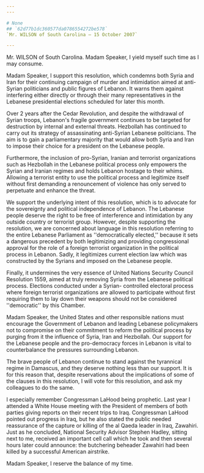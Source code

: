 ```yaml
---
---

# None
## `62d77b1dc360577da0786554272be578`
`Mr. WILSON of South Carolina — 15 October 2007`

---
```



Mr. WILSON of South Carolina. Madam Speaker, I yield myself such time 
as I may consume.

Madam Speaker, I support this resolution, which condemns both Syria 
and Iran for their continuing campaign of murder and intimidation aimed 
at anti-Syrian politicians and public figures of Lebanon. It warns them 
against interfering either directly or through their many 
representatives in the Lebanese presidential elections scheduled for 
later this month.

Over 2 years after the Cedar Revolution, and despite the withdrawal 
of Syrian troops, Lebanon's fragile government continues to be targeted 
for destruction by internal and external threats. Hezbollah has 
continued to carry out its strategy of assassinating anti-Syrian 
Lebanese politicians. The aim is to gain a parliamentary majority that 
would allow both Syria and Iran to impose their choice for a president 
on the Lebanese people.

Furthermore, the inclusion of pro-Syrian, Iranian and terrorist 
organizations such as Hezbollah in the Lebanese political process only 
empowers the Syrian and Iranian regimes and holds Lebanon hostage to 
their whims. Allowing a terrorist entity to use the political process 
and legitimize itself without first demanding a renouncement of 
violence has only served to perpetuate and enhance the threat.

We support the underlying intent of this resolution, which is to 
advocate for the sovereignty and political independence of Lebanon. The 
Lebanese people deserve the right to be free of interference and 
intimidation by any outside country or terrorist group. However, 
despite supporting the resolution, we are concerned about language in 
this resolution referring to the entire Lebanese Parliament as 
''democratically elected,'' because it sets a dangerous precedent by 
both legitimizing and providing congressional approval for the role of 
a foreign terrorist organization in the political process in Lebanon. 
Sadly, it legitimizes current election law which was constructed by the 
Syrians and imposed on the Lebanese people.

Finally, it undermines the very essence of United Nations Security 
Council Resolution 1559, aimed at truly removing Syria from the 
Lebanese political process. Elections conducted under a Syrian-
controlled electoral process where foreign terrorist organizations are 
allowed to participate without first requiring them to lay down their 
weapons should not be considered ''democratic'' by this Chamber.

Madam Speaker, the United States and other responsible nations must 
encourage the Government of Lebanon and leading Lebanese policymakers 
not to compromise on their commitment to reform the political process 
by purging from it the influence of Syria, Iran and Hezbollah. Our 
support for the Lebanese people and the pro-democracy forces in Lebanon 
is vital to counterbalance the pressures surrounding Lebanon.

The brave people of Lebanon continue to stand against the tyrannical 
regime in Damascus, and they deserve nothing less than our support. It 
is for this reason that, despite reservations about the implications of 
some of the clauses in this resolution, I will vote for this 
resolution, and ask my colleagues to do the same.

I especially remember Congressman LaHood being prophetic. Last year I 
attended a White House meeting with the President of members of both 
parties giving reports on their recent trips to Iraq. Congressman 
LaHood pointed out progress in Iraq, but he also stated the public 
needed reassurance of the capture or killing of the al Qaeda leader in 
Iraq, Zawahiri. Just as he concluded, National Security Advisor Stephen 
Hadley, sitting next to me, received an important cell call which he 
took and then several hours later could announce: the butchering 
beheader Zawahiri had been killed by a successful American airstrike.

Madam Speaker, I reserve the balance of my time.